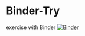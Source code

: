 # Binder-Try
exercise with Binder
[![Binder](https://mybinder.org/badge_logo.svg)](https://mybinder.org/v2/gh/githab.com/vkimb/Binder-Try/HEAD?labpath=https%3A%2F%2Fmybinder.org%2Fv2%2Fgh%2Fgithab.com%2Fvkimb%2FBinder-Try%2FHEAD%3Flabpath%3Dhttps%253A%252F%252Fmybinder.org%252Fv2%252Fgh%252Fgithab.com%252Fvkim%252FBinder-Try%252FHEAD)
